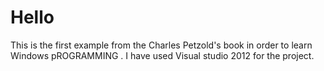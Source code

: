 # Hello
This is the first example from the Charles Petzold's book in order to learn Windows pROGRAMMING .
I have used Visual studio 2012 for the project.
